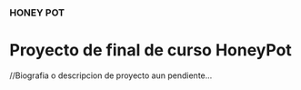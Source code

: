 ### HONEY POT

# Proyecto de final de curso HoneyPot

//Biografia o descripcion de proyecto aun pendiente...
